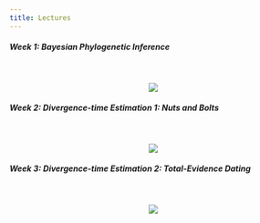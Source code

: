 ```yaml
---
title: Lectures
---
```


##### Week 1: Bayesian Phylogenetic Inference

&nbsp;
<p align="center">
	<a href="https://youtu.be/JKPdaJ-EQcA">
		<img src="https://img.youtube.com/vi/JKPdaJ-EQcA/0.jpg">
	</a>
</p>

##### Week 2: Divergence-time Estimation 1: Nuts and Bolts

&nbsp;
<p align="center">
	<a href="https://youtu.be/MxWwcyfHVX4">
		<img src="https://img.youtube.com/vi/MxWwcyfHVX4/0.jpg">
	</a>
</p>

##### Week 3: Divergence-time Estimation 2: Total-Evidence Dating

&nbsp;
<p align="center">
	<a href="https://youtu.be/4Qz5phCYN6s">
		<img src="https://img.youtube.com/vi/4Qz5phCYN6s/0.jpg">
	</a>
</p>
